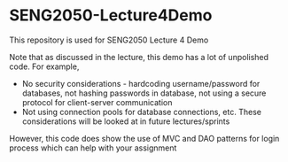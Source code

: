 # SENG2050-Lecture4Demo

This repository is used for SENG2050 Lecture 4 Demo

Note that as discussed in the lecture, this demo has a lot of unpolished code. For example, 
* No security considerations - hardcoding username/password for databases, not hashing passwords in database, not using a secure protocol for client-server communication
* Not using connection pools for database connections, etc.
These considerations will be looked at in future lectures/sprints

However, this code does show the use of MVC and DAO patterns for login process which can help with your assignment 
